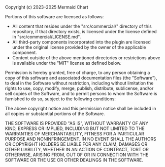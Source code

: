 Copyright (c) 2023–2025 Mermaid Chart

Portions of this software are licensed as follows:
* All content that resides under the "src/commercial/" directory of this repository, if that directory exists, is licensed under the license defined in "src/commercial/LICENSE.md".
* All third-party components incorporated into the plugin are licensed under the original license provided by the owner of the applicable component.
* Content outside of the above mentioned directories or restrictions above is available under the "MIT" license as defined below.

Permission is hereby granted, free of charge, to any person obtaining a copy
of this software and associated documentation files (the "Software"), to deal
in the Software without restriction, including without limitation the rights
to use, copy, modify, merge, publish, distribute, sublicense, and/or sell
copies of the Software, and to permit persons to whom the Software is
furnished to do so, subject to the following conditions:

The above copyright notice and this permission notice shall be included in all
copies or substantial portions of the Software.

THE SOFTWARE IS PROVIDED "AS IS", WITHOUT WARRANTY OF ANY KIND, EXPRESS OR
IMPLIED, INCLUDING BUT NOT LIMITED TO THE WARRANTIES OF MERCHANTABILITY,
FITNESS FOR A PARTICULAR PURPOSE AND NONINFRINGEMENT. IN NO EVENT SHALL THE
AUTHORS OR COPYRIGHT HOLDERS BE LIABLE FOR ANY CLAIM, DAMAGES OR OTHER
LIABILITY, WHETHER IN AN ACTION OF CONTRACT, TORT OR OTHERWISE, ARISING FROM,
OUT OF OR IN CONNECTION WITH THE SOFTWARE OR THE USE OR OTHER DEALINGS IN THE
SOFTWARE.